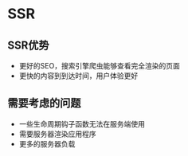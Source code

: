 # SSR

## SSR优势

* 更好的SEO，搜索引擎爬虫能够查看完全渲染的页面
* 更快的内容到到达时间，用户体验更好

## 需要考虑的问题

* 一些生命周期钩子函数无法在服务端使用
* 需要服务器渲染应用程序
* 更多的服务器负载
